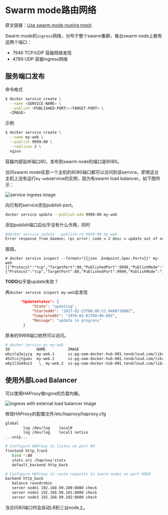 # Swarm mode路由网络

原文链接：[Use swarm mode routing mesh](https://docs.docker.com/engine/swarm/ingress/)

Swarm mode的``ingress``网络，分布于整个swarm集群，每台swarm node上都有这两个端口：

- 7946 TCP/UDP 容器网络发现
- 4789 UDP 容器ingress网络

## 服务端口发布

命令格式

```bash
$ docker service create \
  --name <SERVICE-NAME> \
  --publish <PUBLISHED-PORT>:<TARGET-PORT> \
  <IMAGE>
```

示例

```bash
$ docker service create \
  --name my-web \
  --publish 9999:80 \
  --replicas 2 \
  nginx
```

容器内部监听端口80，发布到swarm node的端口是8080。

访问swarm mode任意一个主机的8080端口都可以访问到该serivce。即使这台主机上没有运行``my-web``service的实例，因为有swarm load balancer。如下图所示：

![service ingress image](https://docs.docker.com/engine/swarm/images/ingress-routing-mesh.png)

向已有的service添加publish port。

```bash
docker service update --publish-add 9998:80 my-web
```

添加publish端口后似乎没有什么作用，同时

```bash
#docker service update --publish-rm 9999:80 my-web
Error response from daemon: rpc error: code = 2 desc = update out of sequence
```

报错。

```shell
# docker service inspect --format="{{json .Endpoint.Spec.Ports}}" my-web
[{"Protocol":"tcp","TargetPort":80,"PublishedPort":9998,"PublishMode":"ingress"},{"Protocol":"tcp","TargetPort":80,"PublishedPort":9999,"PublishMode":"ingress"}]
```

**TODO**似乎是update失败？

再``docker service inspect my-web``会发现

```json
       "UpdateStatus": {
            "State": "updating",
            "StartedAt": "2017-02-23T08:00:51.948871008Z",
            "CompletedAt": "1970-01-01T00:00:00Z",
            "Message": "update in progress"
        }
```

原来的9999端口依然可以访问。

```bash
# docker service ps my-web
ID            NAME          IMAGE                                                     NODE                                     DESIRED STATE  CURRENT STATE            ERROR  PORTS
wbzzlq3ajyjq  my-web.1      sz-pg-oam-docker-hub-001.tendcloud.com/library/nginx:1.9  sz-pg-oam-docker-test-002.tendcloud.com  Running        Running 44 minutes ago          
4h2tcxjtgumv  my-web.2      sz-pg-oam-docker-hub-001.tendcloud.com/library/nginx:1.9                                           Running        New 39 minutes ago              
w0y1l3x94ox3   \_ my-web.2  sz-pg-oam-docker-hub-001.tendcloud.com/library/nginx:1.9  sz-pg-oam-docker-test-003.tendcloud.com  Shutdown       Shutdown 39 minutes ago     
```

## 使用外部Load Balancer

可以使用HAProxy做nginx的负载均衡。

![ingress with external load balancer image](https://docs.docker.com/engine/swarm/images/ingress-lb.png)

修改HAProxy的配置文件/etc/haproxy/haproxy.cfg

```bash
global
        log /dev/log    local0
        log /dev/log    local1 notice
...snip...

# Configure HAProxy to listen on port 80
frontend http_front
   bind *:80
   stats uri /haproxy?stats
   default_backend http_back

# Configure HAProxy to route requests to swarm nodes on port 8080
backend http_back
   balance roundrobin
   server node1 192.168.99.100:8080 check
   server node2 192.168.99.101:8080 check
   server node3 192.168.99.102:8080 check
```

当访问80端口时会自动LB到三台node上。